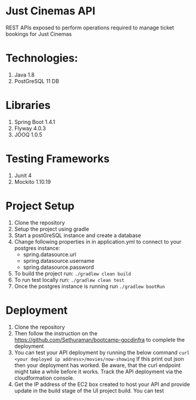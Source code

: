 # Just Cinemas API

REST APIs exposed to perform operations required to manage ticket bookings for Just Cinemas

# Technologies:
 1. Java 1.8
 2. PostGreSQL 11 DB

# Libraries
 1. Spring Boot 1.4.1
 2. Flyway 4.0.3
 3. JOOQ 1.0.5

# Testing Frameworks
 1. Junit 4
 2. Mockito 1.10.19

# Project Setup
 1. Clone the repository
 2. Setup the project using gradle
 3. Start a postGreSQL instance and create a database
 4. Change following properties in in application.yml to connect to your postgres instance:
       - spring.datasource.url
       - spring.datasource.username
       - spring.datasource.password
 5. To build the project run:
       ```./gradlew clean build```
 6. To run test locally run:
       ```./gradlew clean test```
 7. Once the postgres instance is running run
        ```./gradlew bootRun```

# Deployment
 1. Clone the repository
 2. Then follow the instruction on the https://github.com/Sethuraman/bootcamp-gocdinfra to complete the deployment
 3. You can test your API deployment by running the below command
   ```curl <your deployed ip address>/movies/now-showing``` If this print out json then your deployment has worked. Be aware, that the curl endpoint might take a while before it works. Track the API deployment via the cloudformation console.
 4. Get the IP address of the EC2 box created to host your API and provide update in the build stage of the UI project build. You can test

